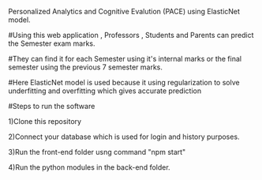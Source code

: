 Personalized Analytics and Cognitive Evalution (PACE) using ElasticNet model.

#Using this web application , Professors , Students and Parents can predict the Semester exam marks.

#They can find it for each Semester using it's internal marks or the final semester using the previous 7 semester marks.

#Here ElasticNet model is used because it using regularization to solve underfitting and overfitting which gives accurate prediction

#Steps to run the software

1)Clone this repository

2)Connect your database which is used for login and history purposes.

3)Run the front-end folder usng command "npm start"

4)Run the python modules in the back-end folder.
 
